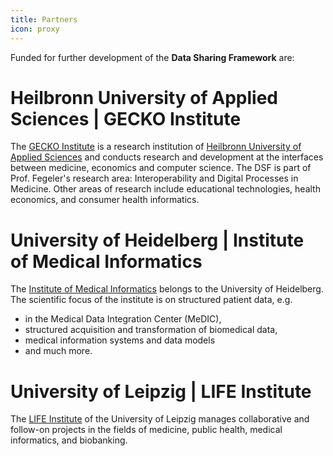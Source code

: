 ```yaml
---
title: Partners
icon: proxy
---
```


Funded for further development of the <B>Data Sharing Framework</B> are:

# Heilbronn University of Applied Sciences | GECKO Institute
The [GECKO Institute](https://www.hs-heilbronn.de/de/gecko) is a research institution of [Heilbronn University of Applied Sciences](https://www.hs-heilbronn.de/de) and conducts research and development at the interfaces between medicine, economics and computer science. The DSF is part of Prof. Fegeler's research area: Interoperability and Digital Processes in Medicine. Other areas of research include educational technologies, health economics, and consumer health informatics.


# University of Heidelberg | Institute of Medical Informatics 
The [Institute of Medical Informatics](https://www.klinikum.uni-heidelberg.de/kliniken-institute/institute/institut-fuer-medizinische-informatik) belongs to the University of Heidelberg. The scientific focus of the institute is on structured patient data, e.g. 
- in the Medical Data Integration Center (MeDIC), 
- structured acquisition and transformation of biomedical data, 
- medical information systems and data models 
- and much more.


# University of Leipzig | LIFE Institute 
The [LIFE Institute](https://www.uniklinikum-leipzig.de/einrichtungen/life/) of the University of Leipzig manages collaborative and follow-on projects in the fields of medicine, public health, medical informatics, and biobanking.